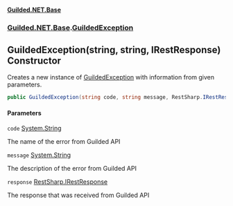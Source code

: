 
#### [Guilded.NET.Base](Guilded_NET_Base 'Guilded.NET.Base')
### [Guilded.NET.Base](Guilded_NET_Base#Guilded_NET_Base 'Guilded.NET.Base').[GuildedException](GuildedException 'Guilded.NET.Base.GuildedException')
## GuildedException(string, string, IRestResponse) Constructor

Creates a new instance of [GuildedException](GuildedException 'Guilded.NET.Base.GuildedException') with information from given parameters.
```csharp
public GuildedException(string code, string message, RestSharp.IRestResponse response);
```

#### Parameters

<a name='Guilded_NET_Base_GuildedException_GuildedException(string_string_RestSharp_IRestResponse)_code'></a>
`code` [System.String](https://docs.microsoft.com/en-us/dotnet/api/System.String 'System.String')

The name of the error from Guilded API

<a name='Guilded_NET_Base_GuildedException_GuildedException(string_string_RestSharp_IRestResponse)_message'></a>
`message` [System.String](https://docs.microsoft.com/en-us/dotnet/api/System.String 'System.String')

The description of the error from Guilded API

<a name='Guilded_NET_Base_GuildedException_GuildedException(string_string_RestSharp_IRestResponse)_response'></a>
`response` [RestSharp.IRestResponse](https://docs.microsoft.com/en-us/dotnet/api/RestSharp.IRestResponse 'RestSharp.IRestResponse')

The response that was received from Guilded API